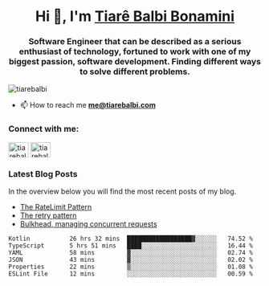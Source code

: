

<h1 align="center">Hi 👋, I'm <a href="https://tiarebalbi.com?utm_source=github&utm_medium=profile&utm_campaign=github_profile">Tiarê Balbi Bonamini</a></h1>

<h3 align="center">Software Engineer that can be described as a serious enthusiast of technology, fortuned to work with one of my biggest passion, software development. Finding different ways to solve different problems.</h3>

<p align="left"> <img src="https://komarev.com/ghpvc/?username=tiarebalbi" alt="tiarebalbi" /> </p>

- 📫 How to reach me **me@tiarebalbi.com**

<p align="left">
<h3 align="left">Connect with me:</h3>
<a href="https://twitter.com/tiarebalbi" target="blank"><img align="center" src="https://cdn.jsdelivr.net/npm/simple-icons@3.0.1/icons/twitter.svg" alt="tiarebalbi" height="30" width="40" /></a>
<a href="https://instagram.com/tiarebalbi" target="blank"><img align="center" src="https://cdn.jsdelivr.net/npm/simple-icons@3.0.1/icons/instagram.svg" alt="tiarebalbi" height="30" width="40" /></a>
</p>

### Latest Blog Posts

In the overview below you will find the most recent posts of my blog.

* [The RateLimit Pattern](https://tiarebalbi.com/article/week-4-the-rate-limit-pattern?utm_source=github&utm_medium=profile&utm_campaign=github_profile)
* [The retry pattern](https://tiarebalbi.com/article/week-3-the-retry-pattern?utm_source=github&utm_medium=profile&utm_campaign=github_profile)
* [Bulkhead, managing concurrent requests](https://tiarebalbi.com/article/week-2-bulkhead-managing-concurrent-requests?utm_source=github&utm_medium=profile&utm_campaign=github_profile)

<!--START_SECTION:waka-->

```text
Kotlin           26 hrs 32 mins  ██████████████████▓░░░░░░   74.52 %
TypeScript       5 hrs 51 mins   ████░░░░░░░░░░░░░░░░░░░░░   16.44 %
YAML             58 mins         ▓░░░░░░░░░░░░░░░░░░░░░░░░   02.74 %
JSON             43 mins         ▓░░░░░░░░░░░░░░░░░░░░░░░░   02.02 %
Properties       22 mins         ▒░░░░░░░░░░░░░░░░░░░░░░░░   01.08 %
ESLint File      12 mins         ░░░░░░░░░░░░░░░░░░░░░░░░░   00.59 %
```

<!--END_SECTION:waka-->
